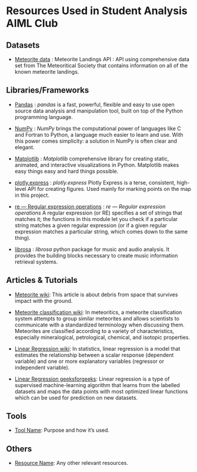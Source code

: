 # Resources Used in Student Analysis AIML Club

## Datasets
- [Meteorite data](https://data.nasa.gov/dataset/meteorite-landings-api) : Meteorite Landings API : API using comprehensive data set from The Meteoritical Society that contains information on all of the known meteorite landings.

## Libraries/Frameworks
- [Pandas](https://pandas.pydata.org/) : *pandas* is a fast, powerful, flexible and easy to use open source data analysis and manipulation tool,
built on top of the Python programming language.

- [NumPy](https://numpy.org/) : *NumPy* brings the computational power of languages like C and Fortran to Python, a language much easier to learn and use. With this power comes simplicity: a solution in NumPy is often clear and elegant.

- [Matplotlib](https://matplotlib.org/) : *Matplotlib* comprehensive library for creating static, animated, and interactive visualizations in Python. Matplotlib makes easy things easy and hard things possible.

- [plotly.express](https://plotly.com/python/plotly-express/) : *plotly.express* Plotly Express is a terse, consistent, high-level API for creating figures. Used mainly for marking points on the map in this project.

- [re — Regular expression operations](https://docs.python.org/3/library/re.html) : *re — Regular expression operations* A regular expression (or RE) specifies a set of strings that matches it; the functions in this module let you check if a particular string matches a given regular expression (or if a given regular expression matches a particular string, which comes down to the same thing).

- [librosa](https://docs.python.org/3/library/re.html) : *librosa* python package for music and audio analysis. It provides the building blocks necessary to create music information retrieval systems.



## Articles & Tutorials
- [Meteorite wiki](https://en.wikipedia.org/wiki/Meteorite): This article is about debris from space that survives impact with the ground.

- [Meteorite classification wiki](https://en.wikipedia.org/wiki/Meteorite_classification): In meteoritics, a meteorite classification system attempts to group similar meteorites and allows scientists to communicate with a standardized terminology when discussing them. Meteorites are classified according to a variety of characteristics, especially mineralogical, petrological, chemical, and isotopic properties.

- [Linear Regression wiki](https://en.wikipedia.org/wiki/Linear_regression): In statistics, linear regression is a model that estimates the relationship between a scalar response (dependent variable) and one or more explanatory variables (regressor or independent variable).
  
- [Linear Regression geeksforgeeks](https://www.geeksforgeeks.org/machine-learning/ml-linear-regression/): Linear regression is a type of supervised machine-learning algorithm that learns from the labelled datasets and maps the data points with most optimized linear functions which can be used for prediction on new datasets.
  
## Tools
- [Tool Name](link): Purpose and how it’s used.

## Others
- [Resource Name](link): Any other relevant resources.
